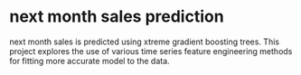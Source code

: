 # next month sales prediction

next month sales is predicted using xtreme gradient boosting trees. This project explores the use of various time series feature engineering methods for fitting more accurate model to the data.
